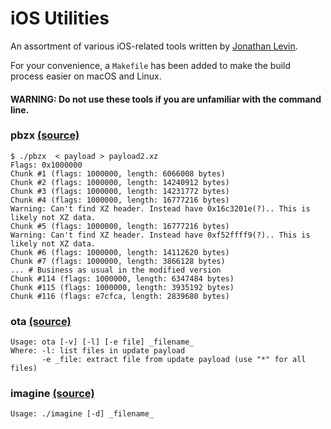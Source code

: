 # iOS Utilities

An assortment of various iOS-related tools written by [Jonathan Levin](https://twitter.com/Morpheus______).

For your convenience, a `Makefile` has been added to make the build process easier on macOS and Linux.

#### **WARNING: Do not use these tools if you are unfamiliar with the command line.**

### pbzx [(source)](http://newosxbook.com/src.jl?tree=listings&file=pbzx.c)

```
$ ./pbzx  < payload > payload2.xz
Flags: 0x1000000
Chunk #1 (flags: 1000000, length: 6066008 bytes)
Chunk #2 (flags: 1000000, length: 14240912 bytes)
Chunk #3 (flags: 1000000, length: 14231772 bytes)
Chunk #4 (flags: 1000000, length: 16777216 bytes)
Warning: Can't find XZ header. Instead have 0x16c3201e(?).. This is likely not XZ data.
Chunk #5 (flags: 1000000, length: 16777216 bytes)
Warning: Can't find XZ header. Instead have 0xf52ffff9(?).. This is likely not XZ data.
Chunk #6 (flags: 1000000, length: 14112620 bytes)
Chunk #7 (flags: 1000000, length: 3866128 bytes)
... # Business as usual in the modified version
Chunk #114 (flags: 1000000, length: 6347484 bytes)
Chunk #115 (flags: 1000000, length: 3935192 bytes)
Chunk #116 (flags: e7cfca, length: 2839680 bytes)
```

### ota [(source)](http://newosxbook.com/src.jl?tree=listings&file=ota.c)

```
Usage: ota [-v] [-l] [-e file] _filename_
Where: -l: list files in update payload
       -e _file: extract file from update payload (use "*" for all files)
```

### imagine [(source)](http://newosxbook.com/src.jl?tree=listings&file=6-bonus.c)

```
Usage: ./imagine [-d] _filename_
```
